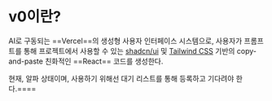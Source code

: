 # v0이란?

AI로 구동되는 ==Vercel==의 생성형 사용자 인터페이스 시스템으로, 사용자가 프롬프트를 통해 프로젝트에서 사용할 수 있는 [shadcn/ui](https://ui.shadcn.com/) 및 [Tailwind CSS](https://tailwindcss.com/) 기반의 copy-and-paste 친화적인 ==React== 코드를 생성한다. 

현재, 알파 상태이며, 사용하기 위해선 대기 리스트를 통해 등록하고 기다려야 한다.====